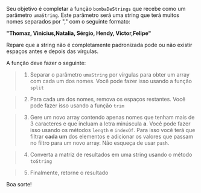 Seu objetivo é completar a função `bombaDeStrings` que recebe como um parâmetro `umaString`. Este parâmetro será uma string que terá muitos nomes separados por "," com o seguinte formato:

**"Thomaz, Vinicius,Natalia, Sérgio, Hendy, Victor,Felipe"**

Repare que a string não é completamente padronizada pode ou não existir espaços antes e depois das vírgulas.

A função deve fazer o seguinte:

> 1. Separar o parâmetro `umaString` por vírgulas para obter um array com cada um dos nomes. Você pode fazer isso usando a função `split`

> 2. Para cada um dos nomes, remova os espaços restantes. Você pode fazer isso usando a função `trim`

> 3. Gere um novo array contendo apenas nomes que tenham mais de 3 caracteres e que incluam a letra minúscula **a**. Você pode fazer isso usando os métodos `length` e `indexOf`. Para isso você terá que filtrar **cada um** dos elementos e adicionar os valores que passam no filtro para um novo array. Não esqueça de usar `push`.

> 4. Converta a matriz de resultados em uma string usando o método `toString`

> 5. Finalmente, retorne o resultado

Boa sorte!

